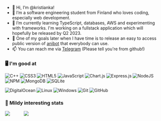 - 👋 Hi, I’m @kristianka!
- 👀 I’m a software engineering student from Finland who loves coding, especially web development.
- 🌱 I’m currently learning TypeScript, databases, AWS and experimenting with frameworks. I'm working on a fullstack application which will hopefully be released by Q2         2023.
- 🤖 One of my goals later when I have time is to release an easy to access public version of [anibot](https://github.com/kristianka/anibot) that everybody can use.
- 📫 You can reach me via [Telegram](https://t.me/kristiankah) (Please tell you're from github!)

<!---
kristianka/kristianka is a ✨ special ✨ repository because its `README.md` (this file) appears on your GitHub profile.
You can click the Preview link to take a look at your changes.
--->

### 🖥️ I'm good at
![C++](https://img.shields.io/badge/c++-%2300599C.svg?style=flat&logo=c%2B%2B&logoColor=white)
![CSS3](https://img.shields.io/badge/css3-%231572B6.svg?style=flat&logo=css3&logoColor=white)
![HTML5](https://img.shields.io/badge/html5-%23E34F26.svg?style=flat&logo=html5&logoColor=white)
![JavaScript](https://img.shields.io/badge/javascript-%23323330.svg?style=flat&logo=javascript&logoColor=%23F7DF1E) 
![Chart.js](https://img.shields.io/badge/chart.js-F5788D.svg?style=flat&logo=chart.js&logoColor=white)
![Express.js](https://img.shields.io/badge/express.js-%23404d59.svg?style=flat&logo=express&logoColor=%2361DAFB)
![NodeJS](https://img.shields.io/badge/node.js-6DA55F?style=flat&logo=node.js&logoColor=white)
![NPM](https://img.shields.io/badge/NPM-%23000000.svg?style=flat&logo=npm&logoColor=white)
![MongoDB](https://img.shields.io/badge/MongoDB-%234ea94b.svg?style=flat&logo=mongodb&logoColor=white)
![SQLite](https://img.shields.io/badge/sqlite-%2307405e.svg?style=flat&logo=sqlite&logoColor=white)
<!--![AWS](https://img.shields.io/badge/AWS-%23FF9900.svg?style=flat&logo=amazon-aws&logoColor=white)-->
![DigitalOcean](https://img.shields.io/badge/DigitalOcean-%230167ff.svg?style=flat&logo=digitalOcean&logoColor=white)
![Linux](https://img.shields.io/badge/Linux-FCC624?style=flat&logo=linux&logoColor=white)
![Windows](https://img.shields.io/badge/Windows-FCC624?style=flat&logo=windows&logoColor=white)
![Git](https://img.shields.io/badge/Git-FCC624?style=flat&logo=git&logoColor=white)
![GitHub](https://img.shields.io/badge/GitHub-FCC624?style=flat&logo=github&logoColor)
<!-- Icons from https://shields.io/ -->
### 🤔 Mildy interesting stats
![](https://github-readme-stats.vercel.app/api?username=kristianka&theme=vue-dark&hide_border=false&include_all_commits=false&count_private=false)                                       &emsp;&emsp;&emsp;![](https://github-readme-stats.vercel.app/api/top-langs/?username=kristianka&theme=vue-dark&hide_border=false&include_all_commits=false&count_private=false&layout=compact)
